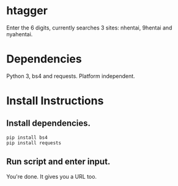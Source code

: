 # htagger
Enter the 6 digits, currently searches 3 sites: nhentai, 9hentai and nyahentai.

# Dependencies

Python 3, bs4 and requests. Platform independent.

# Install Instructions

## Install dependencies.
```
pip install bs4
pip install requests
```
## Run script and enter input.

You're done. It gives you a URL too.



